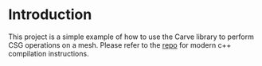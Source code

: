 # Introduction
This project is a simple example of how to use the Carve library to perform CSG operations on a mesh. Please refer to the [repo](https://github.com/GoatWang/Carve) for modern c++ compilation instructions.

